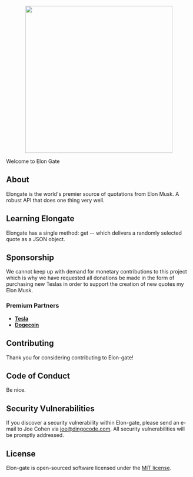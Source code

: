 <p align="center"><a href="https://laravel.com" target="_blank"><img src="https://ca-times.brightspotcdn.com/dims4/default/3cfe7b8/2147483647/strip/true/crop/2048x1268+0+0/resize/840x520!/format/webp/quality/90/?url=https%3A%2F%2Fcalifornia-times-brightspot.s3.amazonaws.com%2Fb2%2F05%2Fa5cbcc93e0831fdaf8e81ea8846b%2Fla-et-st-stephen-colbert-elon-musk-late-show-2-001" width="400"></a></p>
<h!>Welcome to Elon Gate</h1>


## About

Elongate is the world's premier source of quotations from Elon Musk. A robust API that does one thing very well.

## Learning Elongate

Elongate has a single method: get -- which delivers a randomly selected quote as a JSON object.

## Sponsorship

We cannot keep up with demand for monetary contributions to this project which is why we have requested all donations be made in the form of purchasing new Teslas in order to support the creation of new quotes my Elon Musk.

### Premium Partners

- **[Tesla](https://tesla.com/)**
- **[Dogecoin](https://dogecoin.com)**

## Contributing

Thank you for considering contributing to Elon-gate!

## Code of Conduct

Be nice.

## Security Vulnerabilities

If you discover a security vulnerability within Elon-gate, please send an e-mail to Joe Cohen via [joe@dingocode.com](mailto:joe@dingocode.com). All security vulnerabilities will be promptly addressed.

## License

Elon-gate is open-sourced software licensed under the [MIT license](https://opensource.org/licenses/MIT).

